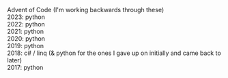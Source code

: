 Advent of Code (I'm working backwards through these)  
2023: python  
2022: python  
2021: python  
2020: python  
2019: python  
2018: c# / linq (& python for the ones I gave up on initially and came back to later)  
2017: python
